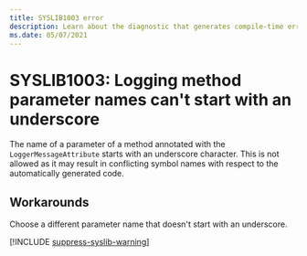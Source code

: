 ```yaml
---
title: SYSLIB1003 error
description: Learn about the diagnostic that generates compile-time error SYSLIB1003.
ms.date: 05/07/2021
---
```


# SYSLIB1003: Logging method parameter names can't start with an underscore

The name of a parameter of a method annotated with the `LoggerMessageAttribute` starts with an underscore character. This is not allowed as it may result in conflicting symbol names with respect to the automatically generated code.

## Workarounds

Choose a different parameter name that doesn't start with an underscore.

[!INCLUDE [suppress-syslib-warning](includes/suppress-source-generator-diagnostics.md)]
